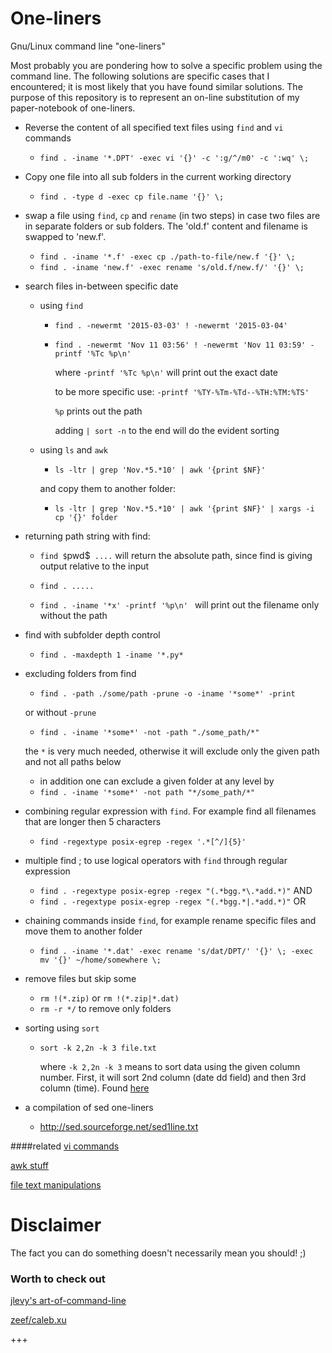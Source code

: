 # One-liners
Gnu/Linux command line "one-liners"

Most probably you are pondering how to solve a specific problem using the command line. The following solutions are specific cases that I encountered; it is most likely that you have found similar solutions. The purpose of this repository is to represent an on-line substitution of my paper-notebook of one-liners.

- Reverse the content of all specified text files using `find` and `vi` commands 

	- `find . -iname '*.DPT' -exec vi '{}' -c ':g/^/m0' -c ':wq' \;`

- Copy one file into all sub folders in the current working directory 

	- `find . -type d -exec cp file.name '{}' \;`

- swap a file using `find`, `cp` and `rename` (in two steps) in case two files are in separate folders or sub folders. The 'old.f' content and filename is swapped to 'new.f'. 
	- `find . -iname '*.f' -exec cp ./path-to-file/new.f '{}' \;`
	- `find . -iname 'new.f' -exec rename 's/old.f/new.f/' '{}' \;`


- search files in-between specific date
	- using `find`
		- `find . -newermt '2015-03-03' ! -newermt '2015-03-04'` 
		- `find . -newermt 'Nov 11 03:56' ! -newermt 'Nov 11 03:59' -printf '%Tc %p\n'`

			where `-printf '%Tc %p\n'` will print out the exact date 
			
			to be more specific use: `-printf '%TY-%Tm-%Td--%TH:%TM:%TS'`

			`%p` prints out the path

			adding `| sort -n` to the end will do the evident sorting

	- using `ls` and `awk`
		- `ls -ltr | grep 'Nov.*5.*10' | awk '{print $NF}'`

		and copy them to another folder:

		- `ls -ltr | grep 'Nov.*5.*10' | awk '{print $NF}' | xargs -i cp '{}' folder`


- returning path string with find:

	- `find $`pwd$` ....` will return the absolute path, since find is giving output relative to the input 

	- `find . .....` 

	- `find . -iname '*x' -printf '%p\n' ` will print out the filename only without the path 


- find with subfolder depth control
	- `find . -maxdepth 1 -iname '*.py*` 

- excluding folders from find 
	- `find . -path ./some/path -prune -o -iname '*some*' -print`

	or without `-prune`

	- `find . -iname '*some*' -not -path "./some_path/*"` 
	
	the `*` is very much needed, otherwise it will exclude only the given path and not all paths below

	- in addition one can exclude a given folder at any level by 
	- `find . -iname '*some*' -not path "*/some_path/*"`
	

- combining regular expression with `find`. For example find all filenames that are longer then 5 characters
	- `find -regextype posix-egrep -regex '.*[^/]{5}'`

- multiple find ; to use logical operators with `find` through regular expression 
	- `find . -regextype posix-egrep -regex "(.*bgg.*\.*add.*)"`  AND
	- `find . -regextype posix-egrep -regex "(.*bgg.*|.*add.*)"`  OR


- chaining commands inside `find`, for example rename specific files and move them to another folder 
	- `find . -iname '*.dat' -exec rename 's/dat/DPT/' '{}' \; -exec mv '{}' ~/home/somewhere \;`

- remove files but skip some
	- `rm !(*.zip)` or `rm !(*.zip|*.dat)`
	- `rm -r */` to remove only folders 


- sorting using `sort`
	- `sort -k 2,2n -k 3 file.txt`

		where `-k 2,2n -k 3` means to sort data using the given column number. First, it will sort 2nd column (date dd field) and then 3rd column (time). Found [here](http://www.cyberciti.biz/faq/linux-unix-sort-date-data-using-sortcommand/)



- a compilation of sed one-liners 
	- http://sed.sourceforge.net/sed1line.txt


####related
[vi commands](https://github.com/bkocis/linux_rc-s/blob/master/playing_with_vi)

[awk stuff](https://github.com/bkocis/linux_rc-s/blob/master/playing_with_awk/)

[file text manipulations](https://github.com/bkocis/linux_rc-s/blob/master/file_text_manipulations/)

# Disclaimer 

The fact you can do something doesn't necessarily mean you should! ;)

### Worth to check out 

[jlevy's art-of-command-line](https://github.com/jlevy/the-art-of-command-line)  
 
[zeef/caleb.xu](https://unix-shell.zeef.com/caleb.xu)

+++
